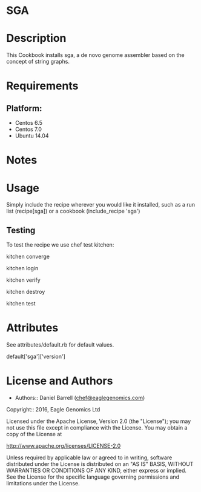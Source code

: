 # SGA

Description
===========
This Cookbook installs sga, a de novo genome assembler based on the concept of string graphs.

Requirements
============

## Platform:

* Centos 6.5
* Centos 7.0
* Ubuntu 14.04

Notes
=====

Usage
=====
Simply include the recipe wherever you would like it installed, such as a run list (recipe[sga]) or a cookbook (include_recipe 'sga')


## Testing
To test the recipe we use chef test kitchen:

kitchen converge

kitchen login

kitchen verify

kitchen destroy

kitchen test

Attributes
==========
See attributes/default.rb for default values.

default['sga']['version']

License and Authors
===================

* Authors:: Daniel Barrell (<chef@eaglegenomics.com>)

Copyright:: 2016, Eagle Genomics Ltd
    
Licensed under the Apache License, Version 2.0 (the "License");
you may not use this file except in compliance with the License.
You may obtain a copy of the License at

http://www.apache.org/licenses/LICENSE-2.0

Unless required by applicable law or agreed to in writing, software
distributed under the License is distributed on an "AS IS" BASIS,
WITHOUT WARRANTIES OR CONDITIONS OF ANY KIND, either express or implied.
See the License for the specific language governing permissions and
limitations under the License.
